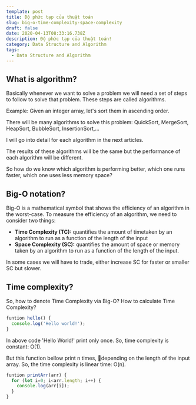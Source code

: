 ```yaml
---
template: post
title: Độ phức tạp của thuật toán
slug: big-o-time-complexity-space-complexity
draft: false
date: 2020-04-13T08:33:16.738Z
description: Độ phức tạp của thuật toán!
category: Data Structure and Algorithm
tags:
  - Data Structure and Algorithm
---
```

## **What is algorithm?**

Basically whenever we want to solve a problem we will need a set of steps to follow to solve that problem. These steps are called algorithms.

Example: Given an integer array, let's sort them in ascending order. 

There will be many algorithms to solve this problem: QuickSort, MergeSort, HeapSort, BubbleSort, InsertionSort,...

I will go into detail for each algorithm in the next articles.

The results of these algorithms will be the same but the performance of each algorithm will be different. 

So how do we know which algorithm is performing better, which one runs faster, which one uses less memory space?

## **Big-O notation?**

Big-O is a mathematical symbol that shows the efficiency of an algorithm in the worst-case. To measure the efficiency of an algorithm, we need to consider two things:

* **Time Complexity (TC):** quantifies the amount of timetaken by an algorithm to run as a function of the length of the input
* **Space Complexity (SC):** quantifies the amount of space or memory taken by an algorithm to run as a function of the length of the input.

In some cases we will have to trade, either increase SC for faster or smaller SC but slower.

## **Time complexity?**

So, how to denote Time Complexity via Big-O? How to calculate Time Complexity?

```javascript
funtion hello() {
  console.log('Hello world!');
}
```

In above code 'Hello World!' print only once. So, time complexity is constant: O(1).

But this function bellow print n times, depending on the length of the input array. So, the time complexity is linear time: O(n).

```javascript
funtion printArr(arr) {
  for (let i=0; i<arr.length; i++) {
    console.log(arr[i]);
  }
}
```